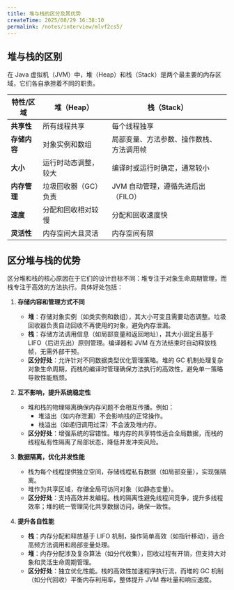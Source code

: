 ```yaml
---
title: 堆与栈的区分及其优势
createTime: 2025/08/29 16:38:10
permalink: /notes/interview/mlvf2cs5/
---
```

## 堆与栈的区别

在 Java 虚拟机（JVM）中，堆（Heap）和栈（Stack）是两个最主要的内存区域，它们各自承担着不同的职责。

| 特性/区域 | 堆（Heap） | 栈（Stack） |
|---|---|---|
| **共享性** | 所有线程共享 | 每个线程独享 |
| **存储内容** | 对象实例和数组 | 局部变量、方法参数、操作数栈、方法调用帧 |
| **大小** | 运行时动态调整，较大 | 编译时或运行时确定，通常较小 |
| **内存管理** | 垃圾回收器（GC）负责 | JVM 自动管理，遵循先进后出（FILO） |
| **速度** | 分配和回收相对较慢 | 分配和回收速度快 |
| **灵活性** | 内存空间大且灵活 | 内存空间有限 |

## 区分堆与栈的优势

区分堆和栈的核心原因在于它们的设计目标不同：堆专注于对象生命周期管理，而栈专注于高效的方法执行。具体好处包括：

1. **存储内容和管理方式不同**
	- **堆**：存储对象实例（如类实例和数组），其大小可变且需要动态调整。垃圾回收器负责自动回收不再使用的对象，避免内存泄漏。
	- **栈**：存储方法调用信息（如局部变量和返回地址），其大小固定且基于 LIFO（后进先出）原则管理。编译器和 JVM 在方法结束时自动释放栈帧，无需外部干预。
	- **区分好处**：允许针对不同数据类型优化管理策略。堆的 GC 机制处理复杂对象生命周期，而栈的编译时管理确保方法执行的高效性，避免单一策略导致性能瓶颈。

2. **互不影响，提升系统稳定性**
	- 堆和栈的物理隔离确保内存问题不会相互传播。例如：
		- 堆溢出（如内存泄漏）不会影响栈的正常操作。
		- 栈溢出（如递归调用过深）不会波及堆内存。
	- **区分好处**：增强系统的容错性。堆内存的共享特性适合全局数据，而栈的线程私有性隔离了局部状态，降低并发冲突风险。

3. **数据隔离，优化并发性能**
	- 栈为每个线程提供独立空间，存储线程私有数据（如局部变量），实现强隔离。
	- 堆作为共享区域，存储全局可访问对象（如静态变量）。
	- **区分好处**：支持高效并发编程。栈的隔离性避免线程间竞争，提升多线程效率；堆的统一管理简化共享数据访问，确保一致性。

4. **提升各自性能**
	- **栈**：内存分配和释放基于 LIFO 机制，操作简单高效（如指针移动），适合高频方法调用和局部变量处理。
	- **堆**：内存分配涉及复杂算法（如分代收集），回收过程有开销，但支持大对象和灵活生命周期管理。
	- **区分好处**：独立优化性能。栈的高效性加速程序执行流，而堆的 GC 机制（如分代回收）平衡内存利用率，整体提升 JVM 吞吐量和响应速度。